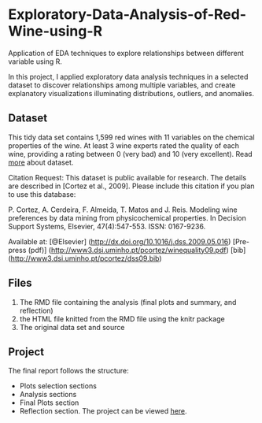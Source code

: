 # Exploratory-Data-Analysis-of-Red-Wine-using-R
Application of EDA techniques to explore relationships between different variable using R.

In this project, I  applied exploratory data analysis techniques in a selected dataset to discover relationships among multiple variables, and create explanatory visualizations illuminating distributions, outliers, and anomalies.

## Dataset
This tidy data set contains 1,599 red wines with 11 variables on the chemical properties of the wine. At least 3 wine experts rated the quality of each wine, providing a rating between 0 (very bad) and 10 (very excellent). Read [more](https://s3.amazonaws.com/udacity-hosted-downloads/ud651/wineQualityInfo.txt) about dataset.

Citation Request:
  This dataset is public available for research. The details are described in [Cortez et al., 2009]. 
  Please include this citation if you plan to use this database:

  P. Cortez, A. Cerdeira, F. Almeida, T. Matos and J. Reis. 
  Modeling wine preferences by data mining from physicochemical properties.
  In Decision Support Systems, Elsevier, 47(4):547-553. ISSN: 0167-9236.

  Available at: [@Elsevier] (http://dx.doi.org/10.1016/j.dss.2009.05.016)
                [Pre-press (pdf)] (http://www3.dsi.uminho.pt/pcortez/winequality09.pdf)
                [bib] (http://www3.dsi.uminho.pt/pcortez/dss09.bib)

## Files
1. The RMD file containing the analysis (final plots and summary, and reflection)
2. the HTML file knitted from the RMD file using the knitr package
3. The original data set and source

## Project

The final report follows the structure:
-  Plots selection sections
-  Analysis sections
-  Final Plots section
-  Reflection section. 
The project can be viewed [here](http://htmlpreview.github.io/?https://github.com/Porubova/Exploratory-Data-Analysis-of-Red-Wine-using-R/master/RedWineExplorationWithR.html).

